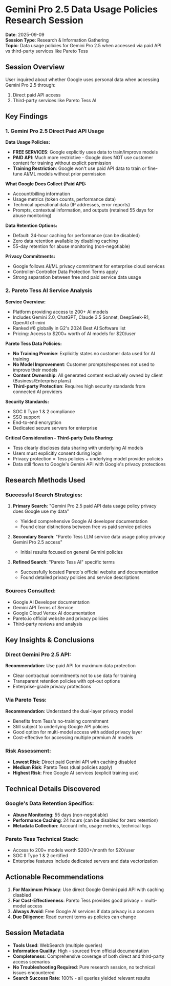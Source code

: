 # Gemini Pro 2.5 Data Usage Policies Research Session

**Date**: 2025-09-09  
**Session Type**: Research & Information Gathering  
**Topic**: Data usage policies for Gemini Pro 2.5 when accessed via paid API vs third-party services like Pareto Tess

## Session Overview

User inquired about whether Google uses personal data when accessing Gemini Pro 2.5 through:
1. Direct paid API access
2. Third-party services like Pareto Tess AI

## Key Findings

### 1. Gemini Pro 2.5 Direct Paid API Usage

**Data Usage Policies:**
- **FREE SERVICES**: Google explicitly uses data to train/improve models
- **PAID API**: Much more restrictive - Google does NOT use customer content for training without explicit permission
- **Training Restriction**: Google won't use paid API data to train or fine-tune AI/ML models without prior permission

**What Google Does Collect (Paid API):**
- Account/billing information
- Usage metrics (token counts, performance data)  
- Technical operational data (IP addresses, error reports)
- Prompts, contextual information, and outputs (retained 55 days for abuse monitoring)

**Data Retention Options:**
- Default: 24-hour caching for performance (can be disabled)
- Zero data retention available by disabling caching
- 55-day retention for abuse monitoring (non-negotiable)

**Privacy Commitments:**
- Google follows AI/ML privacy commitment for enterprise cloud services
- Controller-Controller Data Protection Terms apply
- Strong separation between free and paid service data usage

### 2. Pareto Tess AI Service Analysis

**Service Overview:**
- Platform providing access to 200+ AI models
- Includes Gemini 2.0, ChatGPT, Claude 3.5 Sonnet, DeepSeek-R1, OpenAI o1-mini
- Ranked #6 globally in G2's 2024 Best AI Software list
- Pricing: Access to $200+ worth of AI models for $20/user

**Pareto Tess Data Policies:**
- **No Training Promise**: Explicitly states no customer data used for AI training
- **No Model Improvement**: Customer prompts/responses not used to improve their models
- **Content Ownership**: All generated content exclusively owned by client (Business/Enterprise plans)
- **Third-party Protection**: Requires high security standards from connected AI providers

**Security Standards:**
- SOC II Type 1 & 2 compliance
- SSO support
- End-to-end encryption
- Dedicated secure servers for enterprise

**Critical Consideration - Third-party Data Sharing:**
- Tess clearly discloses data sharing with underlying AI models
- Users must explicitly consent during login
- Privacy protection = Tess policies + underlying model provider policies
- Data still flows to Google's Gemini API with Google's privacy protections

## Research Methods Used

### Successful Search Strategies:
1. **Primary Search**: "Gemini Pro 2.5 paid API data usage policy privacy does Google use my data"
   - Yielded comprehensive Google AI developer documentation
   - Found clear distinctions between free vs paid service policies

2. **Secondary Search**: "Pareto Tess LLM service data usage policy privacy Gemini Pro 2.5 access"
   - Initial results focused on general Gemini policies

3. **Refined Search**: "Pareto Tess AI" specific terms
   - Successfully located Pareto's official website and documentation
   - Found detailed privacy policies and service descriptions

### Sources Consulted:
- Google AI Developer documentation
- Gemini API Terms of Service
- Google Cloud Vertex AI documentation
- Pareto.io official website and privacy policies
- Third-party reviews and analysis

## Key Insights & Conclusions

### Direct Gemini Pro 2.5 API:
**Recommendation**: Use paid API for maximum data protection
- Clear contractual commitments not to use data for training
- Transparent retention policies with opt-out options
- Enterprise-grade privacy protections

### Via Pareto Tess:
**Recommendation**: Understand the dual-layer privacy model
- Benefits from Tess's no-training commitment
- Still subject to underlying Google API policies
- Good option for multi-model access with added privacy layer
- Cost-effective for accessing multiple premium AI models

### Risk Assessment:
- **Lowest Risk**: Direct paid Gemini API with caching disabled
- **Medium Risk**: Pareto Tess (dual policies apply)
- **Highest Risk**: Free Google AI services (explicit training use)

## Technical Details Discovered

### Google's Data Retention Specifics:
- **Abuse Monitoring**: 55 days (non-negotiable)
- **Performance Caching**: 24 hours (can be disabled for zero retention)
- **Metadata Collection**: Account info, usage metrics, technical logs

### Pareto Tess Technical Stack:
- Access to 200+ models worth $200+/month for $20/user
- SOC II Type 1 & 2 certified
- Enterprise features include dedicated servers and data vectorization

## Actionable Recommendations

1. **For Maximum Privacy**: Use direct Google Gemini paid API with caching disabled
2. **For Cost-Effectiveness**: Pareto Tess provides good privacy + multi-model access
3. **Always Avoid**: Free Google AI services if data privacy is a concern
4. **Due Diligence**: Read current terms as policies can change

## Session Metadata

- **Tools Used**: WebSearch (multiple queries)
- **Information Quality**: High - sourced from official documentation
- **Completeness**: Comprehensive coverage of both direct and third-party access scenarios
- **No Troubleshooting Required**: Pure research session, no technical issues encountered
- **Search Success Rate**: 100% - all queries yielded relevant results